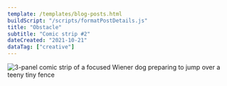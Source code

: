```yaml
---
template: /templates/blog-posts.html
buildScript: "/scripts/formatPostDetails.js"
title: "Obstacle"
subtitle: "Comic strip #2"
dateCreated: "2021-10-21"
dataTag: ["creative"]
---
```


![3-panel comic strip of a focused Wiener dog preparing to jump over a teeny tiny fence](/images/20211021-obstacle.webp)
